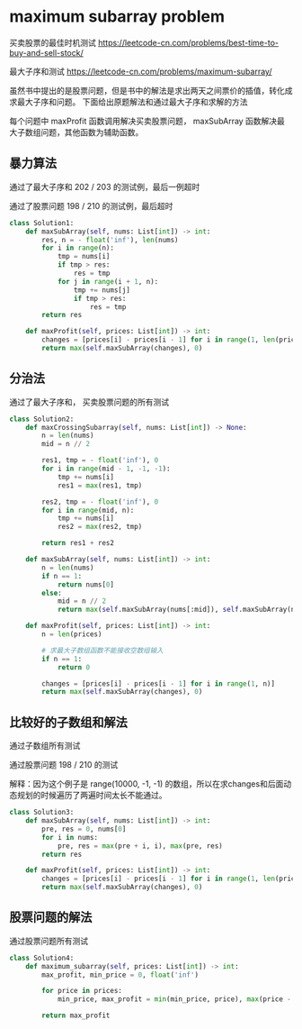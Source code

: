 # maximum subarray problem

买卖股票的最佳时机测试 https://leetcode-cn.com/problems/best-time-to-buy-and-sell-stock/

最大子序和测试 https://leetcode-cn.com/problems/maximum-subarray/

虽然书中提出的是股票问题，但是书中的解法是求出两天之间票价的插值，转化成求最大子序和问题。
下面给出原题解法和通过最大子序和求解的方法

每个问题中 maxProfit 函数调用解决买卖股票问题， maxSubArray 函数解决最大子数组问题，其他函数为辅助函数。

## 暴力算法

通过了最大子序和 202 / 203 的测试例，最后一例超时

通过了股票问题 198 / 210 的测试例，最后超时

```python
class Solution1:
    def maxSubArray(self, nums: List[int]) -> int:
        res, n = - float('inf'), len(nums)
        for i in range(n):
            tmp = nums[i]
            if tmp > res:
                res = tmp
            for j in range(i + 1, n):
                tmp += nums[j]
                if tmp > res:
                    res = tmp
        return res

    def maxProfit(self, prices: List[int]) -> int:
        changes = [prices[i] - prices[i - 1] for i in range(1, len(prices))]
        return max(self.maxSubArray(changes), 0)
```

## 分治法

通过了最大子序和， 买卖股票问题的所有测试

```python
class Solution2:
    def maxCrossingSubarray(self, nums: List[int]) -> None:
        n = len(nums)
        mid = n // 2

        res1, tmp = - float('inf'), 0
        for i in range(mid - 1, -1, -1):
            tmp += nums[i]
            res1 = max(res1, tmp)

        res2, tmp = - float('inf'), 0
        for i in range(mid, n):
            tmp += nums[i]
            res2 = max(res2, tmp)

        return res1 + res2

    def maxSubArray(self, nums: List[int]) -> int:
        n = len(nums)
        if n == 1:
            return nums[0]
        else:
            mid = n // 2
            return max(self.maxSubArray(nums[:mid]), self.maxSubArray(nums[mid:]), self.maxCrossingSubarray(nums))

    def maxProfit(self, prices: List[int]) -> int:
        n = len(prices)

        # 求最大子数组函数不能接收空数组输入
        if n == 1:
            return 0

        changes = [prices[i] - prices[i - 1] for i in range(1, n)]
        return max(self.maxSubArray(changes), 0)
```

## 比较好的子数组和解法

通过子数组所有测试

通过股票问题 198 / 210 的测试

解释：因为这个例子是 range(10000, -1, -1) 的数组，所以在求changes和后面动态规划的时候遍历了两遍时间太长不能通过。

```python
class Solution3:
    def maxSubArray(self, nums: List[int]) -> int:
        pre, res = 0, nums[0]
        for i in nums:
            pre, res = max(pre + i, i), max(pre, res)
        return res

    def maxProfit(self, prices: List[int]) -> int:
        changes = [prices[i] - prices[i - 1] for i in range(1, len(prices))]
        return max(self.maxSubArray(changes), 0)
```

## 股票问题的解法

通过股票问题所有测试

```python
class Solution4:
    def maximum_subarray(self, prices: List[int]) -> int:
        max_profit, min_price = 0, float('inf')

        for price in prices:
            min_price, max_profit = min(min_price, price), max(price - min_price, max_profit)

        return max_profit
```